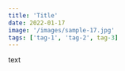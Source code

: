 ```yaml
---
title: 'Title'
date: 2022-01-17
image: '/images/sample-17.jpg'
tags: ['tag-1', 'tag-2', tag-3]
---
```


text
